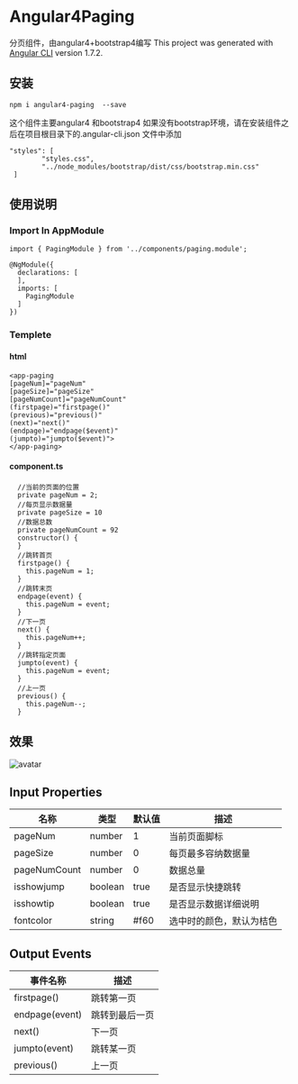 # Angular4Paging
分页组件，由angular4+bootstrap4编写
This project was generated with [Angular CLI](https://github.com/angular/angular-cli) version 1.7.2.

## 安装
```
npm i angular4-paging  --save
```
这个组件主要angular4 和bootstrap4
如果没有bootstrap环境，请在安装组件之后在项目根目录下的.angular-cli.json 文件中添加
```
"styles": [
        "styles.css",
        "../node_modules/bootstrap/dist/css/bootstrap.min.css"
 ]

```

## 使用说明
### Import In AppModule
```
import { PagingModule } from '../components/paging.module';

@NgModule({
  declarations: [
  ],
  imports: [
    PagingModule
  ]
})
```

### Templete
#### html
```
<app-paging
[pageNum]="pageNum" 
[pageSize]="pageSize"
[pageNumCount]="pageNumCount"
(firstpage)="firstpage()" 
(previous)="previous()"  
(next)="next()" 
(endpage)="endpage($event)" 
(jumpto)="jumpto($event)">
</app-paging>
```

#### component.ts
```
  //当前的页面的位置
  private pageNum = 2;
  //每页显示数据量
  private pageSize = 10
  //数据总数
  private pageNumCount = 92
  constructor() {
  }
  //跳转首页
  firstpage() {
    this.pageNum = 1;
  }
  //跳转末页
  endpage(event) {
    this.pageNum = event;
  }
  //下一页
  next() {
    this.pageNum++;
  }
  //跳转指定页面
  jumpto(event) {
    this.pageNum = event;
  }
  //上一页
  previous() {
    this.pageNum--;
  }
```

## 效果

![avatar](https://i.imgur.com/9BZxwaw.png)

## Input Properties

 名称 | 类型 | 默认值 | 描述 
------------ | -------------| ------------ | -------------
pageNum | number|1 | 当前页面脚标
pageSize | number |0 | 每页最多容纳数据量
pageNumCount | number |0 | 数据总量
isshowjump | boolean | true | 是否显示快捷跳转
isshowtip | boolean | true | 是否显示数据详细说明
fontcolor | string | #f60 |选中时的颜色，默认为桔色


## Output Events

 事件名称 |  描述 
------------ | -------------
 firstpage() |跳转第一页
 endpage(event) |跳转到最后一页
 next() |下一页
 jumpto(event) |跳转某一页
 previous() |上一页


